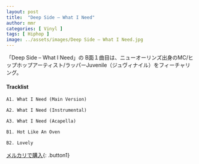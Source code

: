```yaml
---
layout: post
title:  "Deep Side – What I Need"
author: mmr
categories: [ Vinyl ]
tags: [ Hiphop ]
image: ../assets/images/Deep Side – What I Need.jpg
---
```


「Deep Side – What I Need」の
B面１曲目は、ニューオーリンズ出身のMC/ヒップホップアーティスト/ラッパーJuvenile（ジュヴィナイル）をフィーチャリング。


#### Tracklist
```md
A1. What I Need (Main Version)

A2. What I Need (Instrumental)

A3. What I Need (Acapella)

B1. Hot Like An Oven

B2. Lovely
```

[メルカリで購入](https://jp.mercari.com/item/m16482484195){: .button1}

